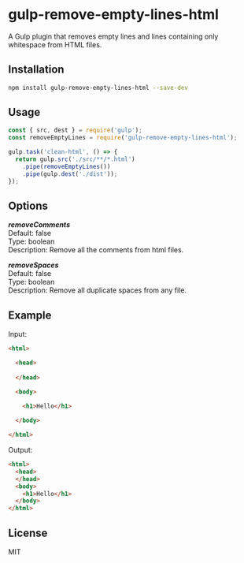 # gulp-remove-empty-lines-html

A Gulp plugin that removes empty lines and lines containing only whitespace from HTML files.

## Installation

```bash
npm install gulp-remove-empty-lines-html --save-dev
```

## Usage

```javascript
const { src, dest } = require('gulp');
const removeEmptyLines = require('gulp-remove-empty-lines-html');

gulp.task('clean-html', () => {
  return gulp.src('./src/**/*.html')
    .pipe(removeEmptyLines())
    .pipe(gulp.dest('./dist'));
});
```

## Options

***removeComments***  
Default: false  
Type: boolean  
Description: Remove all the comments from html files.  
  
***removeSpaces***  
Default: false  
Type: boolean  
Description: Remove all duplicate spaces from any file.  

## Example

Input:
```html
<html>

  <head>
    
  </head>

  <body>
    
    <h1>Hello</h1>

  </body>

</html>
```

Output:
```html
<html>
  <head>
  </head>
  <body>
    <h1>Hello</h1>
  </body>
</html>
```

## License

MIT